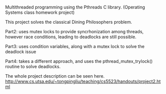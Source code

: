 Multithreaded programming using the Pthreads C library. (Operating Systems class homework project)

This project solves the classical Dining Philosophers problem.

Part2: uses mutex locks to provide syncrhonization among threads, however race conditions, leading to deadlocks are still possible.

Part3: uses condition variables, along with a mutex lock to solve the deadlock issue

Part4: takes a different approach, and uses the pthread_mutex_trylock() routine to solve deadlocks.

The whole project description can be seen here.
http://www.cs.utsa.edu/~tongpingliu/teaching/cs5523/handouts/project2.html
